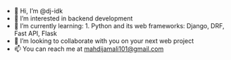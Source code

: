 - 👋 Hi, I’m @dj-idk
- 👀 I’m interested in backend development
- 🌱 I’m currently learning: 1. Python and its web frameworks: Django, DRF, Fast API, Flask
- 💞️ I’m looking to collaborate with you on your next web project
- 📫 You can reach me at mahdijamali101@gmail.com


